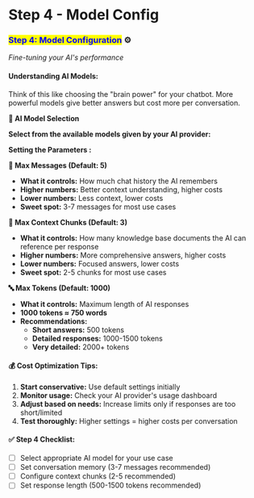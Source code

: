 # Step 4 - Model Config

### <mark style="color:blue;">Step 4: Model Configuration</mark> ⚙️

_Fine-tuning your AI's performance_

#### **Understanding AI Models:**

Think of this like choosing the "brain power" for your chatbot. More powerful models give better answers but cost more per conversation.



**🧠 AI Model Selection**

**Select from the available models given by your AI provider:**



**Setting the Parameters :**&#x20;

**💬 Max Messages (Default: 5)**

* **What it controls:** How much chat history the AI remembers
* **Higher numbers:** Better context understanding, higher costs
* **Lower numbers:** Less context, lower costs
* **Sweet spot:** 3-7 messages for most use cases



**📄 Max Context Chunks (Default: 3)**

* **What it controls:** How many knowledge base documents the AI can reference per response
* **Higher numbers:** More comprehensive answers, higher costs
* **Lower numbers:** Focused answers, lower costs
* **Sweet spot:** 2-5 chunks for most use cases



**🔤 Max Tokens (Default: 1000)**

* **What it controls:** Maximum length of AI responses
* **1000 tokens ≈ 750 words**
* **Recommendations:**
  * **Short answers:** 500 tokens
  * **Detailed responses:** 1000-1500 tokens
  * **Very detailed:** 2000+ tokens

#### **💰 Cost Optimization Tips:**

1. **Start conservative:** Use default settings initially
2. **Monitor usage:** Check your AI provider's usage dashboard
3. **Adjust based on needs:** Increase limits only if responses are too short/limited
4. **Test thoroughly:** Higher settings = higher costs per conversation



#### **✅ Step 4 Checklist:**

* [ ] Select appropriate AI model for your use case
* [ ] Set conversation memory (3-7 messages recommended)
* [ ] Configure context chunks (2-5 recommended)
* [ ] Set response length (500-1500 tokens recommended)
